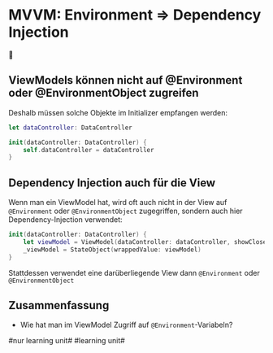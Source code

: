 # MVVM: Environment  =\> Dependency Injection
💉

## ViewModels können nicht auf @Environment oder @EnvironmentObject zugreifen

Deshalb müssen solche Objekte im Initializer empfangen werden:

```swift
let dataController: DataController

init(dataController: DataController) {
    self.dataController = dataController
}
```

## Dependency Injection auch für die View

Wenn man ein ViewModel hat, wird oft auch nicht in der View auf `@Environment` oder `@EnvironmentObject` zugegriffen, sondern auch hier Dependency-Injection verwendet:

```swift
init(dataController: DataController) {
    let viewModel = ViewModel(dataController: dataController, showClosedProjects: true)
    _viewModel = StateObject(wrappedValue: viewModel)
}
```

Stattdessen verwendet eine darüberliegende View dann `@Environment` oder `@EnvironmentObject`

## Zusammenfassung
- Wie hat man im ViewModel Zugriff auf `@Environment`-Variabeln?

#nur learning unit# #learning unit#
